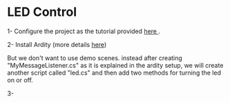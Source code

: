 # LED Control

1- Configure the project as the tutorial provided <a href="https://github.com/shshjmakerspace/Unity-VR-Projects/tree/main/Configuration"> here </a>.

2- Install Ardity (more details <a href="https://github.com/shshjmakerspace/ArduinoUnity3D/tree/main/Ardity">here</a>)

But we don't want to use demo scenes. instead after creating "MyMessageListener.cs" as it is explained in the ardity setup, we will create another script called "led.cs" and then add two methods for turning the led on or off.

3- 
